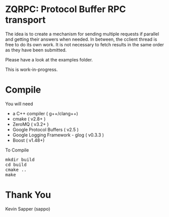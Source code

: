ZQRPC: Protocol Buffer RPC transport
===================================


The idea is to create a mechanism for sending multiple requests if parallel and getting their answers
when needed. In between, the cclient thread is free to do its own work.
It is not necessary to fetch results in the same order as they have been submitted.

Please have a look at the examples folder.

This is work-in-progress.

Compile
=======

You will need

- a C++ compiler ( g++/clang++)
- cmake ( v2.8+ )
- ZeroMQ ( v3.2+ )
- Google Protocol Buffers ( v2.5 )
- Google Logging Framework - glog ( v0.3.3 )
- Boost ( v1.48+)

To Compile

<pre>
mkdir build
cd build
cmake .. 
make
</pre>

Thank You
=========
Kevin Sapper (sappo)
